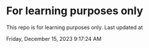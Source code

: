 # For learning purposes only
This repo is for learning purposes only.
Last updated at

Friday, December 15, 2023 9:17:24 AM

